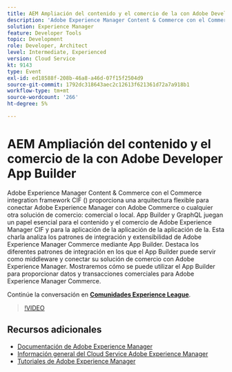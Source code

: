 ```yaml
---
title: AEM Ampliación del contenido y el comercio de la con Adobe Developer App Builder
description: 'Adobe Experience Manager Content & Commerce con el Commerce integration framework CIF () proporciona una arquitectura flexible para conectar Adobe Experience Manager con Adobe Commerce o cualquier otra solución de comercio: comercial o local. App Builder y GraphQL juegan un papel esencial para el contenido y el comercio de Adobe Experience Manager CIF y para la aplicación de la aplicación de la aplicación de la. Esta charla analiza los patrones de integración y extensibilidad de Adobe Experience Manager Commerce mediante App Builder. Destaca los diferentes patrones de integración en los que el App Builder puede servir como middleware y conectar su solución de comercio con Adobe Experience Manager. Mostraremos cómo se puede utilizar el App Builder para proporcionar datos y transacciones comerciales para Adobe Experience Manager Commerce.'
solution: Experience Manager
feature: Developer Tools
topic: Development
role: Developer, Architect
level: Intermediate, Experienced
version: Cloud Service
kt: 9143
type: Event
exl-id: ed18588f-208b-46a8-a46d-07f15f2504d9
source-git-commit: 1792dc318643aec2c12613f621361d72a7a918b1
workflow-type: tm+mt
source-wordcount: '266'
ht-degree: 5%

---
```


# AEM Ampliación del contenido y el comercio de la con Adobe Developer App Builder

Adobe Experience Manager Content &amp; Commerce con el Commerce integration framework CIF () proporciona una arquitectura flexible para conectar Adobe Experience Manager con Adobe Commerce o cualquier otra solución de comercio: comercial o local. App Builder y GraphQL juegan un papel esencial para el contenido y el comercio de Adobe Experience Manager CIF y para la aplicación de la aplicación de la aplicación de la. Esta charla analiza los patrones de integración y extensibilidad de Adobe Experience Manager Commerce mediante App Builder. Destaca los diferentes patrones de integración en los que el App Builder puede servir como middleware y conectar su solución de comercio con Adobe Experience Manager. Mostraremos cómo se puede utilizar el App Builder para proporcionar datos y transacciones comerciales para Adobe Experience Manager Commerce.

Continúe la conversación en **[Comunidades Experience League](https://adobe.ly/3om4942)**.

>[!VIDEO](https://video.tv.adobe.com/v/337567/?quality=12&learn=on&hidetitle=true)

## Recursos adicionales

- [Documentación de Adobe Experience Manager ](https://experienceleague.adobe.com/docs/experience-manager-cloud-service.html?lang=es)
- [Información general del Cloud Service Adobe Experience Manager](https://experienceleague.adobe.com/docs/experience-manager-cloud-service/overview/home.html)
- [Tutoriales de Adobe Experience Manager](https://experienceleague.adobe.com/docs/experience-manager-tutorials.html)
